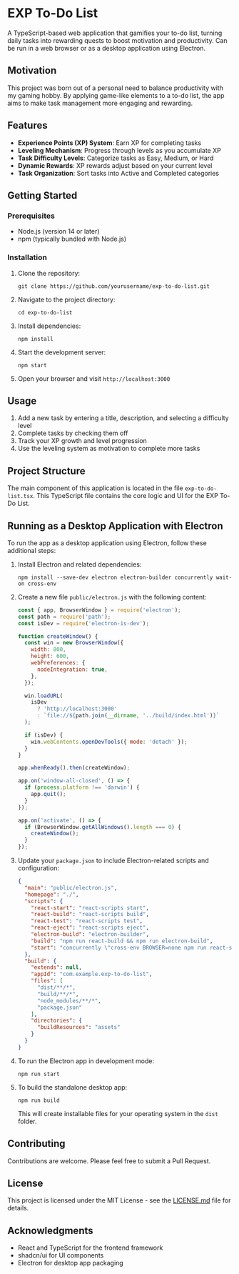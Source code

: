 # EXP To-Do List

A TypeScript-based web application that gamifies your to-do list, turning daily tasks into rewarding quests to boost motivation and productivity. Can be run in a web browser or as a desktop application using Electron.

## Motivation

This project was born out of a personal need to balance productivity with my gaming hobby. By applying game-like elements to a to-do list, the app aims to make task management more engaging and rewarding.

## Features

- **Experience Points (XP) System**: Earn XP for completing tasks
- **Leveling Mechanism**: Progress through levels as you accumulate XP
- **Task Difficulty Levels**: Categorize tasks as Easy, Medium, or Hard
- **Dynamic Rewards**: XP rewards adjust based on your current level
- **Task Organization**: Sort tasks into Active and Completed categories

## Getting Started

### Prerequisites

- Node.js (version 14 or later)
- npm (typically bundled with Node.js)

### Installation

1. Clone the repository:
   ```
   git clone https://github.com/yourusername/exp-to-do-list.git
   ```

2. Navigate to the project directory:
   ```
   cd exp-to-do-list
   ```

3. Install dependencies:
   ```
   npm install
   ```

4. Start the development server:
   ```
   npm start
   ```

5. Open your browser and visit `http://localhost:3000`

## Usage

1. Add a new task by entering a title, description, and selecting a difficulty level
2. Complete tasks by checking them off
3. Track your XP growth and level progression
4. Use the leveling system as motivation to complete more tasks

## Project Structure

The main component of this application is located in the file `exp-to-do-list.tsx`. This TypeScript file contains the core logic and UI for the EXP To-Do List.

## Running as a Desktop Application with Electron

To run the app as a desktop application using Electron, follow these additional steps:

1. Install Electron and related dependencies:
   ```
   npm install --save-dev electron electron-builder concurrently wait-on cross-env
   ```

2. Create a new file `public/electron.js` with the following content:
   ```javascript
   const { app, BrowserWindow } = require('electron');
   const path = require('path');
   const isDev = require('electron-is-dev');

   function createWindow() {
     const win = new BrowserWindow({
       width: 800,
       height: 600,
       webPreferences: {
         nodeIntegration: true,
       },
     });

     win.loadURL(
       isDev
         ? 'http://localhost:3000'
         : `file://${path.join(__dirname, '../build/index.html')}`
     );

     if (isDev) {
       win.webContents.openDevTools({ mode: 'detach' });
     }
   }

   app.whenReady().then(createWindow);

   app.on('window-all-closed', () => {
     if (process.platform !== 'darwin') {
       app.quit();
     }
   });

   app.on('activate', () => {
     if (BrowserWindow.getAllWindows().length === 0) {
       createWindow();
     }
   });
   ```

3. Update your `package.json` to include Electron-related scripts and configuration:
   ```json
   {
     "main": "public/electron.js",
     "homepage": "./",
     "scripts": {
       "react-start": "react-scripts start",
       "react-build": "react-scripts build",
       "react-test": "react-scripts test",
       "react-eject": "react-scripts eject",
       "electron-build": "electron-builder",
       "build": "npm run react-build && npm run electron-build",
       "start": "concurrently \"cross-env BROWSER=none npm run react-start\" \"wait-on http://localhost:3000 && electron .\""
     },
     "build": {
       "extends": null,
       "appId": "com.example.exp-to-do-list",
       "files": [
         "dist/**/*",
         "build/**/*",
         "node_modules/**/*",
         "package.json"
       ],
       "directories": {
         "buildResources": "assets"
       }
     }
   }
   ```

4. To run the Electron app in development mode:
   ```
   npm run start
   ```

5. To build the standalone desktop app:
   ```
   npm run build
   ```
   This will create installable files for your operating system in the `dist` folder.

## Contributing

Contributions are welcome. Please feel free to submit a Pull Request.

## License

This project is licensed under the MIT License - see the [LICENSE.md](LICENSE.md) file for details.

## Acknowledgments

- React and TypeScript for the frontend framework
- shadcn/ui for UI components
- Electron for desktop app packaging
